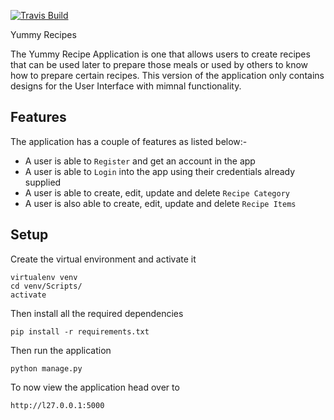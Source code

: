 [![Travis Build](https://travis-ci.org/oxenprogrammer/yummy_recipes.svg?branch=master)](https://travis-ci.org/oxenprogrammer/yummy_recipes)

Yummy Recipes


The Yummy Recipe Application is one that allows users to create recipes that can be used later to prepare those meals or used by others to know how to prepare certain recipes.
This version of the application only contains designs for the User Interface with mimnal functionality.

## Features
The application has a couple of features as listed below:-
 * A user is able to `Register` and get an account in the app
 * A user is able to `Login` into the app using their credentials already supplied
 * A user is able to create, edit, update and delete `Recipe Category`
 * A user is also able to create, edit, update and delete `Recipe Items`
 
 ## Setup
 
 Create the virtual environment and activate it
 
 ```
 virtualenv venv
 cd venv/Scripts/
 activate
```

Then install all the required dependencies

```
pip install -r requirements.txt
```

Then run the application

```
python manage.py
```

To now view the application head over to
```
http://l27.0.0.1:5000
```
